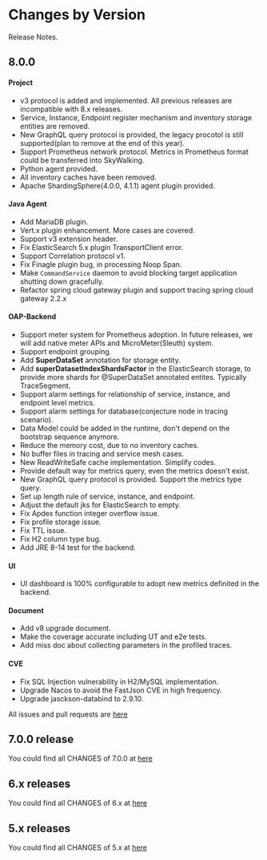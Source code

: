 Changes by Version
==================
Release Notes.

8.0.0
------------------

#### Project
* v3 protocol is added and implemented. All previous releases are incompatible with 8.x releases.
* Service, Instance, Endpoint register mechanism and inventory storage entities are removed.
* New GraphQL query protocol is provided, the legacy procotol is still supported(plan to remove at the end of this year).
* Support Prometheus network protocol. Metrics in Prometheus format could be transferred into SkyWalking.
* Python agent provided.
* All inventory caches have been removed.
* Apache ShardingSphere(4.0.0, 4.1.1) agent plugin provided.

#### Java Agent
* Add MariaDB plugin.
* Vert.x plugin enhancement. More cases are covered.
* Support v3 extension header.
* Fix ElasticSearch 5.x plugin TransportClient error.
* Support Correlation protocol v1.
* Fix Finagle plugin bug, in processing Noop Span.
* Make `CommandService` daemon to avoid blocking target application shutting down gracefully.
* Refactor spring cloud gateway plugin and support tracing spring cloud gateway 2.2.x 


#### OAP-Backend
* Support meter system for Prometheus adoption. In future releases, we will add native meter APIs and MicroMeter(Sleuth) system.
* Support endpoint grouping.
* Add **SuperDataSet** annotation for storage entity. 
* Add **superDatasetIndexShardsFactor** in the ElasticSearch storage, to provide more shards for @SuperDataSet annotated entites. Typically TraceSegment.
* Support alarm settings for relationship of service, instance, and endpoint level metrics.
* Support alarm settings for database(conjecture node in tracing scenario).
* Data Model could be added in the runtime, don't depend on the bootstrap sequence anymore.
* Reduce the memory cost, due to no inventory caches.
* No buffer files in tracing and service mesh cases.
* New ReadWriteSafe cache implementation. Simplify codes.
* Provide default way for metrics query, even the metrics doesn't exist.
* New GraphQL query protocol is provided. Support the metrics type query.
* Set up length rule of service, instance, and endpoint.
* Adjust the default jks for ElasticSearch to empty.
* Fix Apdex function integer overflow issue. 
* Fix profile storage issue.
* Fix TTL issue.
* Fix H2 column type bug.
* Add JRE 8-14 test for the backend. 

#### UI
* UI dashboard is 100% configurable to adopt new metrics definited in the backend.

#### Document
* Add v8 upgrade document.
* Make the coverage accurate including UT and e2e tests.
* Add miss doc about collecting parameters in the profiled traces.

#### CVE
* Fix SQL Injection vulnerability in H2/MySQL implementation.
* Upgrade Nacos to avoid the FastJson CVE in high frequency.
* Upgrade jasckson-databind to 2.9.10. 


All issues and pull requests are [here](https://github.com/apache/skywalking/milestone/45?closed=1)

7.0.0 release
------------------
You could find all CHANGES of 7.0.0 at [here](https://github.com/apache/skywalking/blob/v7.0.0/CHANGES.md)

6.x releases
------------------
You could find all CHANGES of 6.x at [here](https://github.com/apache/skywalking/blob/6.x/CHANGES.md)

5.x releases
------------------
You could find all CHANGES of 5.x at [here](https://github.com/apache/skywalking/blob/5.x/CHANGES.md)
